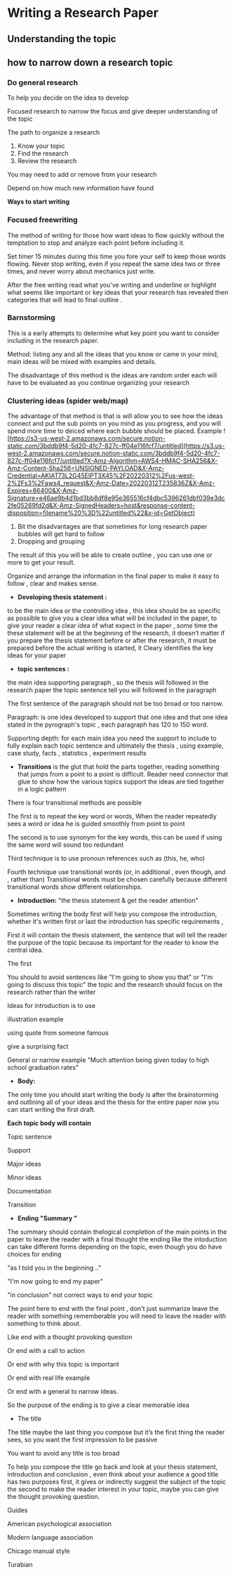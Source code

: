 # Writing a Research Paper

## Understanding the topic

## how to narrow down a research topic

### Do general research

To help you decide on the idea to develop

Focused research to narrow the focus and give deeper understanding of the topic

The path to organize a research

1. Know your topic
2. Find the research
3. Review the research

You may need to add or remove from your research

Depend on how much new information have found

**Ways to start writing**

### Focused freewriting

The method of writing for those how want ideas to flow quickly without the temptation to stop and analyze each point before including it.

Set timer 15 minutes during this time you fore your self to keep those words flowing. Never stop writing, even if you repeat the same idea two or three times, and never worry about mechanics just write.

After the free writing read what you've writing and underline or highlight what seems like important or key ideas that your research has revealed then categories that will lead to final outline .

### Barnstorming

This is a early attempts to determine what key point you want to consider including in the research paper.

Method: listing any and all the ideas that you know or came in your mind, main ideas will be mixed with examples and details.

The disadvantage of this method is the ideas are random order each will have to be evaluated as you continue organizing your research

### Clustering ideas (spider web/map)

The advantage of that method is that is will allow you to see how the ideas connect and put the sub points on you mind as you progress, and you will spend more time to deiced where each bubble should be placed. Example 
![https://s3-us-west-2.amazonaws.com/secure.notion-static.com/3bddb9f4-5d20-4fc7-827c-ff04e116fcf7/untitled](https://s3.us-west-2.amazonaws.com/secure.notion-static.com/3bddb9f4-5d20-4fc7-827c-ff04e116fcf7/untitled?X-Amz-Algorithm=AWS4-HMAC-SHA256&X-Amz-Content-Sha256=UNSIGNED-PAYLOAD&X-Amz-Credential=AKIAT73L2G45EIPT3X45%2F20220312%2Fus-west-2%2Fs3%2Faws4_request&X-Amz-Date=20220312T235836Z&X-Amz-Expires=86400&X-Amz-Signature=e46ae9b4d1bd3bb8df8e95e365516cf4dbc5396261dbf039e3dc2fe05269fd2d&X-Amz-SignedHeaders=host&response-content-disposition=filename%20%3D%22untitled%22&x-id=GetObject)

1. Bit the disadvantages are that sometimes for long research paper bubbles will get hard to follow
2. Dropping and grouping

The result of this you will be able to create outline , you can use one or more to get your result.

Organize and arrange the information in the final paper to make it easy to follow , clear and makes sense.

- **Developing thesis statement :**

to be the main idea or the controlling idea , this idea should be as specific as possible to give you a clear idea what will be included in the paper, to give your reader a clear idea of what expect in the paper , some time the these statement will be at the beginning of the research, it doesn’t matter if you prepare the thesis statement before or after the research, it must be prepared before the actual writing is started, it Cleary identifies the key ideas for your paper

- **topic sentences :**

the main idea supporting paragraph , so the thesis will followed in the research paper the topic sentence tell you will followed in the paragraph

The first sentence of the paragraph should not be too broad or too narrow.

Paragraph: is one idea developed to support that one idea and that one idea stated in the pyrograph's topic , each paragraph has 120 to 150 word.

Supporting depth: for each main idea you need the support to include to fully explain each topic sentence and ultimately the thesis , using example, case study, facts , statistics , experiment results

- **Transitions** is the glut that hold the parts together, reading something that jumps from a point to a point is difficult. Reader need connector that glue to show how the various topics support the ideas are tied together in a logic pattern

There is four transitional methods are possible

The first is to repeat the key word or words, When the reader repeatedly sees a word or idea he is guided smoothly from point to point

The second is to use synonym for the key words, this can be used if using the same word will sound too redundant

Third technique is to use pronoun references such as (this, he, who)

Fourth technique use transitional words (or, in additional , even though, and , rather than) Transitional words must be chosen carefully because different transitional words show different relationships.

- **Introduction:** "the thesis statement & get the reader attention"

Sometimes writing the body first will help you compose the introduction, whether it's written first or last the introduction has specific requirements ,

First it will contain the thesis statement, the sentence that will tell the reader the purpose of the topic because its important for the reader to know the central idea.

The first

You should to avoid sentences like "I'm going to show you that" or "I'm going to discuss this topic" the topic and the research should focus on the research rather than the writer

Ideas for introduction is to use

illustration example

using quote from someone famous

give a surprising fact

General or narrow example "Much attention being given today to high school graduation rates"

- **Body:**

The only time you should start writing the body is after the brainstorming and outlining all of your ideas and the thesis for the entire paper now you can start writing the first draft.

**Each topic body will contain**

Topic sentence

Support

Major ideas

Minor ideas

Documentation

Transition

- **Ending "Summary "**

The summary should contain thelogical completion of the main points in the paper to leave the reader with a final thought the ending like the intoduction can take different forms depending on the topic, even though you do have choices for ending

"as I told you in the beginning .."

"I'm now going to end my paper"

"in conclusion" not correct ways to end your topic

The point here to end with the final point , don't just summarize leave the reader with something rememberable you will need to leave the reader with something to think about.

Like end with a thought provoking question

Or end with a call to action

Or end with why this topic is important

Or end with real life example

Or end with a general to narrow ideas.

So the purpose of the ending is to give a clear memorable idea

- The title

The title maybe the last thing you compose but it’s the first thing the reader sees, so you want the first impression to be passive

You want to avoid any title is too broad

To help you compose the title go back and look at your thesis statement, introduction and conclusion , even think about your audience a good title has two purposes first, it gives or indirectly suggest the subject of the topic the second to make the reader interest in your topic, maybe you can give the thought provoking question.

Guides

American psychological association

Modern language association

Chicago manual style

Turabian


